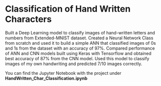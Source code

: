 # Classification of Hand Written Characters
Built a Deep Learning model to classify images of hand-written letters and numbers from Extended-MNIST dataset. Created a Neural Network Class from scratch and used it to build a simple ANN that classified images of 0s and 1s from the dataset with an accuracy of 97%. Compared performance of ANN and CNN models built using Keras with Tensorflow and obtained best accuracy of 87% from the CNN model. Used this model to classify images of my own handwriting and predicted 7/10 images correctly.

You can find the Jupyter Notebook with the project under **HandWritten_Char_Classification.ipynb**
